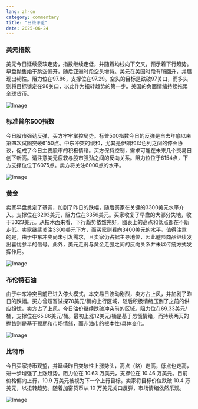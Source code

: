```yaml
---
lang: zh-cn
category: commentary
title: "日终评论"
date: 2025-06-24
---
```


### 美元指数

美元今日延续疲软走势，指数继续走低，并随着均线向下交叉，预示着下行趋势。早盘抛售始于跳空低开，随后亚洲时段空头增持。美元在美国时段有所回升，并展现出韧性。阻力位在97.86，支撑位在97.29。空头的目标是跌破97关口，而多头则将目标锁定在98关口，以此作为扭转趋势的第一步。美国的负面情绪持续拖累全球货币。

![Image](https://markleighedu.github.io/img/Jun-2025/24-Jun-2025/usdindex.jpg)

### 标准普尔500指数

今日股市强劲反弹，买方牢牢掌控局势。标普500指数今日的反弹是自去年底以来第四次试图突破6150点。中东冲突的缓和，尤其是伊朗和以色列之间的停火协议，促成了今日主要股市的积极情绪。买方保持控制，需求可能在未来几个交易日创下新高。请注意美元疲软与股市强劲之间的反向关系。阻力位位于6154点，下方支撑位位于6075点。卖方将关注6000点的水平。

![Image](https://markleighedu.github.io/img/Jun-2025/24-Jun-2025/sp500.jpg)

### 黄金

卖家早盘奠定了基调，加剧了昨日的跌幅，随后买家在关键的3300美元水平介入。支撑位在3293美元，阻力位在3356美元。买家收复了早盘的大部分失地，收于3323美元。从技术面来看，下行趋势依然完好，图表上的高点和低点都在不断走低。卖家继续关注3300美元下方，而买家则看向3400美元的水平。值得注意的是，由于中东冲突尚未引发需求，且卖家仍占据主导地位，因此避险商品继续发出喜忧参半的信号。此外，美元走弱与黄金走强之间的反向关系并未以传统方式发挥作用。

![Image](https://markleighedu.github.io/img/Jun-2025/24-Jun-2025/gold.jpg)

### 布伦特石油

由于中东冲突目前已进入停火模式，本交易日波动剧烈，卖方占上风，并加剧了昨日的跌幅。买方曾短暂试探70美元/桶的上行区域，随后积极情绪压倒了之前的供应担忧，卖方占了上风。今日油价继续跌破冲突前的区域。阻力位在69.33美元/桶，支撑位在65.86美元/桶。最初上涨12美元/桶是基于恐慌情绪，而持续两天的抛售则是基于预期和市场情绪，而非油市的根本性/具体变化。

![Image](https://markleighedu.github.io/img/Jun-2025/24-Jun-2025/brentoil.jpg)

### 比特币

今日买家持币观望，并延续昨日突破性上涨势头，高点（略）走高，低点也走高，进一步增强了上涨趋势。阻力位在 10.63 万美元，支撑位在 10.46 万美元。目前价格偏向上行，10.9 万美元被视为下一个上行目标。卖家将目标价位跌破 10.4 万美元，以扭转趋势。随着加密货币从 10 万美元关口反弹，市场情绪依然乐观。

![Image](https://markleighedu.github.io/img/Jun-2025/24-Jun-2025/bitcoin.jpg)

